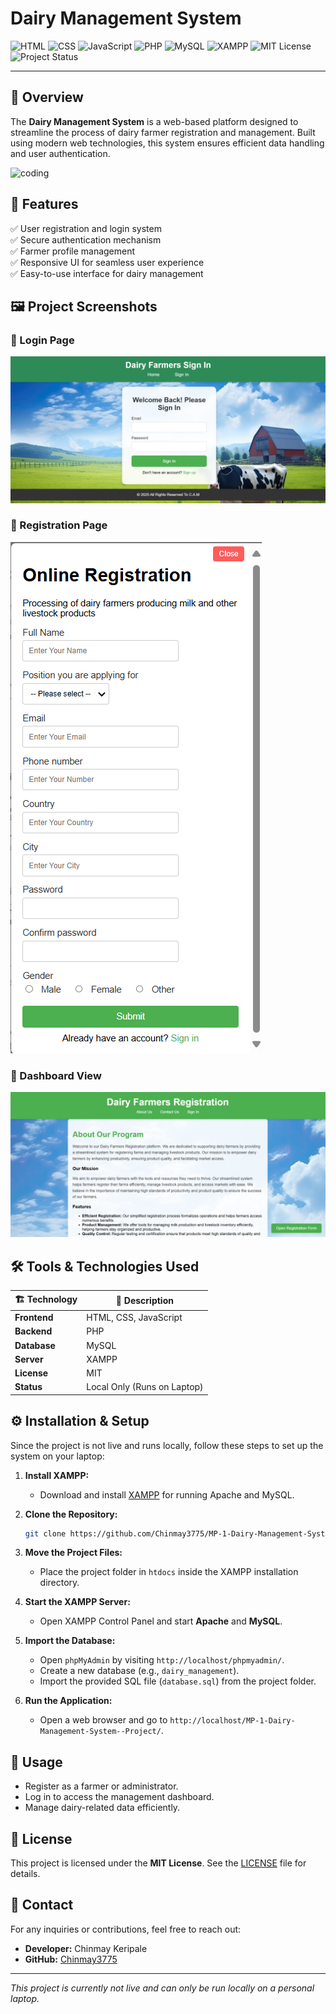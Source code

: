# Dairy Management System

![HTML](https://img.shields.io/badge/Frontend-HTML-orange)
![CSS](https://img.shields.io/badge/Frontend-CSS-blue)
![JavaScript](https://img.shields.io/badge/Frontend-JavaScript-yellow)
![PHP](https://img.shields.io/badge/Backend-PHP-purple)
![MySQL](https://img.shields.io/badge/Database-MySQL-informational)
![XAMPP](https://img.shields.io/badge/Server-XAMPP-red)
![MIT License](https://img.shields.io/badge/License-MIT-green)
![Project Status](https://img.shields.io/badge/Status-Local%20Only-lightgrey)

---

## 🚀 Overview
The **Dairy Management System** is a web-based platform designed to streamline the process of dairy farmer registration and management. Built using modern web technologies, this system ensures efficient data handling and user authentication.

 <img alt="coding" width="100" src="https://gifdb.com/images/high/cute-cow-animation-4ynlh9aqttv9umvb.webp">
 
## 🌟 Features
✅ User registration and login system  
✅ Secure authentication mechanism  
✅ Farmer profile management  
✅ Responsive UI for seamless user experience  
✅ Easy-to-use interface for dairy management  

## 🖼️ Project Screenshots
### 📌 Login Page
![Login Page](templates/Login_Page.png)

### 📌 Registration Page
![Registration Page](templates/Registeration_Page.png)

### 📌 Dashboard View
![Dashboard](templates/Dashboard_Page.png)

## 🛠 Tools & Technologies Used
| 🏗 Technology  | 📝 Description |
|------------|------------|
| **Frontend** | HTML, CSS, JavaScript |
| **Backend**  | PHP |
| **Database** | MySQL |
| **Server**   | XAMPP |
| **License**  | MIT |
| **Status**   | Local Only (Runs on Laptop) |

## ⚙️ Installation & Setup
Since the project is not live and runs locally, follow these steps to set up the system on your laptop:

1. **Install XAMPP:**
   - Download and install [XAMPP](https://www.apachefriends.org/index.html) for running Apache and MySQL.

2. **Clone the Repository:**
   ```sh
   git clone https://github.com/Chinmay3775/MP-1-Dairy-Management-System--Project.git
   ```

3. **Move the Project Files:**
   - Place the project folder in `htdocs` inside the XAMPP installation directory.

4. **Start the XAMPP Server:**
   - Open XAMPP Control Panel and start **Apache** and **MySQL**.

5. **Import the Database:**
   - Open `phpMyAdmin` by visiting `http://localhost/phpmyadmin/`.
   - Create a new database (e.g., `dairy_management`).
   - Import the provided SQL file (`database.sql`) from the project folder.

6. **Run the Application:**
   - Open a web browser and go to `http://localhost/MP-1-Dairy-Management-System--Project/`.

## 🎯 Usage
- Register as a farmer or administrator.
- Log in to access the management dashboard.
- Manage dairy-related data efficiently.

## 📜 License
This project is licensed under the **MIT License**. See the [LICENSE](LICENSE) file for details.

## 📩 Contact
For any inquiries or contributions, feel free to reach out:
- **Developer:** Chinmay Keripale
- **GitHub:** [Chinmay3775](https://github.com/Chinmay3775)

---
_This project is currently not live and can only be run locally on a personal laptop._


